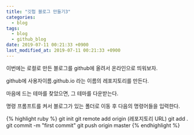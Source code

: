 ```yaml
---
title: "깃헙 블로그 만들기3"
categories:
  - blog
tags:
  - blog
  - github_blog
date: 2019-07-11 00:21:33 +0900
last_modified_at: 2019-07-11 00:21:33 +0900
---
```

이번에는 로컬로 만든 블로그를 github에 올려서 온라인으로 띄워보자.

github에 사용자이름.github.io 라는 이름의 레포지토리를 만든다.

마음에 드는 테마를 찾았으면, 그 테마를 다운받는다.

명령 프롬프트를 켜서 블로그가 있는 폴더로 이동 후 다음의 명령어들을 입력한다.

{% highlight ruby %}
git init
git remote add origin (레포지토리 URL)
git add .
git commit -m "first commit"
git push origin master
{% endhighlight %}
